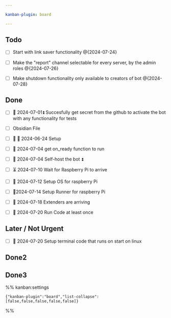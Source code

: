 ```yaml
---

kanban-plugin: board

---
```


## Todo

- [ ] Start with link saver functionality @{2024-07-24}
- [ ] Make the "report" channel selectable for every server, by the admin roles @{2024-07-26}
- [ ] Make shutdown functionality only available to creators of bot @{2024-07-28}


## Done

- [ ] 🛫 2024-07-01⏫ Succesfully get secret from the github to activate the bot with any functionality for tests
- [ ] Obsidian File
- [ ] 🛫 📅 2024-06-24  Setup
- [ ] 🛫 2024-07-04 get on_ready function to run
- [ ] 🛫 2024-07-04 Self-host the bot ⏫
- [ ] ⏳ 2024-07-10 Wait for Raspberry Pi to arrive
- [ ] 🛫 2024-07-12 Setup OS for raspberry Pi
- [ ] 🛫2024-07-14 Setup Runner for raspberry Pi
- [ ] 📅 2024-07-18 Extenders are arriving
- [ ] 🛫 2024-07-20 Run Code at least once


## Later / Not Urgent

- [ ] 🛫 2024-07-20 Setup terminal code that runs on start on linux


## Done2



## Done3





%% kanban:settings
```
{"kanban-plugin":"board","list-collapse":[false,false,false,false,false]}
```
%%